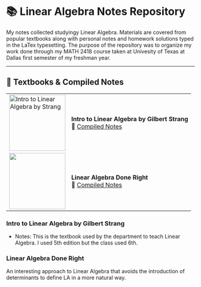 # 📚 Linear Algebra Notes Repository

My notes collected studyingy Linear Algebra. Materials are covered from popular textbooks along with personal notes and homework solutions typed in the LaTex typesetting.
The purpose of the repository was to organize my work done through my MATH 2418 course taken at Univesity of Texas at Dallas first semester of my freshman year.

---
## 📘 Textbooks & Compiled Notes

<table>
    <tr>
        <td>
            <img src="https://math.mit.edu/~gs/linearalgebra/" alt="Intro to Linear Algebra by Strang" width="150"/>
        </td>
        <td>
            <b>Intro to Linear Algebra by Gilbert Strang</b><br/>
            📝 <a href="./Intro%20to%20Linear%20Algebra%20by%20Strang/notes/master.pdf">Compiled Notes</a>
        </td>
    </tr>
    <tr>
        <td>
            <img src="https://math.mit.edu/~gs/linearalgebra/" width="150"/>
        </td>
        <td>
            <b>Linear Algebra Done Right</b><br/>
            📝 <a href="./Linear%20Algebra%20Done%20Right/notes/master.pdf">Compiled Notes</a>
        </td>
    </tr>
</table>

### Intro to Linear Algebra by Gilbert Strang
- Notes: This is the textbook used by the department to teach Linear Algebra. I used 5th edition but the class used 6th.

### Linear Algebra Done Right
An interesting approach to Linear Algebra that avoids the introduction of determinants to define LA in a more natural way.
